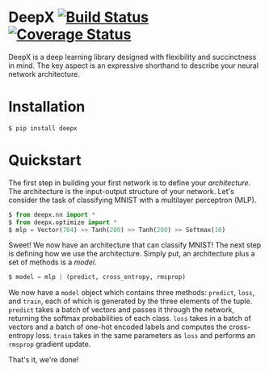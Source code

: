 # DeepX [![Build Status](https://travis-ci.org/sharadmv/deepx.svg)](https://travis-ci.org/sharadmv/deepx) [![Coverage Status](https://coveralls.io/repos/sharadmv/deepx/badge.svg?branch=master&service=github)](https://coveralls.io/github/sharadmv/deepx?branch=master)
DeepX is a deep learning library designed with flexibility and succinctness in mind.
The key aspect is an expressive shorthand to describe your neural network architecture.

Installation
====================================

```
$ pip install deepx
```

Quickstart
=================================

The first step in building your first network is to define your *architecture*.
The architecture is the input-output structure of your network.
Let's consider the task of classifying MNIST with a multilayer perceptron (MLP).

```python
$ from deepx.nn import *
$ from deepx.optimize import *
$ mlp = Vector(784) >> Tanh(200) >> Tanh(200) >> Softmax(10)
```

Sweet! We now have an architecture that can classify MNIST! The next step is defining
how we use the architecture. Simply put, an architecture plus a set of methods is a *model*.

```python
$ model = mlp | (predict, cross_entropy, rmsprop)
```

We now have a `model` object which contains three methods: `predict`, `loss`, and `train`, each of which
is generated by the three elements of the tuple. `predict` takes a batch of vectors and
passes it through the network, returning the softmax probabilities of each class. `loss` takes in a
batch of vectors and a batch of one-hot encoded labels and computes the cross-entropy loss.
`train` takes in the same parameters as `loss` and performs an `rmsprop` gradient update.

That's it, we're done!
